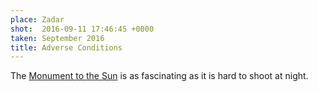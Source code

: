 ```yaml
---
place: Zadar
shot:  2016-09-11 17:46:45 +0000
taken: September 2016
title: Adverse Conditions
---
```


The [Monument to the Sun](https://en.wikipedia.org/wiki/Monument_to_the_Sun) is as fascinating as it is hard to shoot at night.
